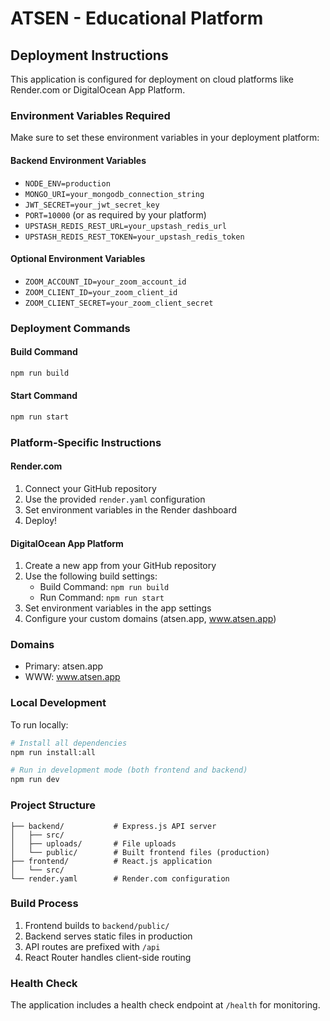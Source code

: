 # ATSEN - Educational Platform

## Deployment Instructions

This application is configured for deployment on cloud platforms like Render.com or DigitalOcean App Platform.

### Environment Variables Required

Make sure to set these environment variables in your deployment platform:

#### Backend Environment Variables
- `NODE_ENV=production`
- `MONGO_URI=your_mongodb_connection_string`
- `JWT_SECRET=your_jwt_secret_key`
- `PORT=10000` (or as required by your platform)
- `UPSTASH_REDIS_REST_URL=your_upstash_redis_url`
- `UPSTASH_REDIS_REST_TOKEN=your_upstash_redis_token`

#### Optional Environment Variables
- `ZOOM_ACCOUNT_ID=your_zoom_account_id`
- `ZOOM_CLIENT_ID=your_zoom_client_id`
- `ZOOM_CLIENT_SECRET=your_zoom_client_secret`

### Deployment Commands

#### Build Command
```bash
npm run build
```

#### Start Command
```bash
npm run start
```

### Platform-Specific Instructions

#### Render.com
1. Connect your GitHub repository
2. Use the provided `render.yaml` configuration
3. Set environment variables in the Render dashboard
4. Deploy!

#### DigitalOcean App Platform
1. Create a new app from your GitHub repository
2. Use the following build settings:
   - Build Command: `npm run build`
   - Run Command: `npm run start`
3. Set environment variables in the app settings
4. Configure your custom domains (atsen.app, www.atsen.app)

### Domains
- Primary: atsen.app
- WWW: www.atsen.app

### Local Development

To run locally:

```bash
# Install all dependencies
npm run install:all

# Run in development mode (both frontend and backend)
npm run dev
```

### Project Structure
```
├── backend/           # Express.js API server
│   ├── src/
│   ├── uploads/       # File uploads
│   └── public/        # Built frontend files (production)
├── frontend/          # React.js application
│   └── src/
└── render.yaml        # Render.com configuration
```

### Build Process
1. Frontend builds to `backend/public/`
2. Backend serves static files in production
3. API routes are prefixed with `/api`
4. React Router handles client-side routing

### Health Check
The application includes a health check endpoint at `/health` for monitoring.
